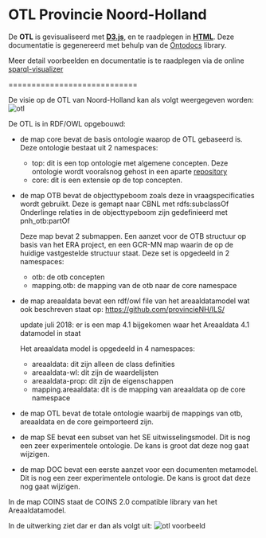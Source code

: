 # OTL Provincie Noord-Holland

De __OTL__ is gevisualiseerd met <a href="https://provincienh.github.io/OTL/otl-viz" target="_blank">__D3.js__</a>,
en te raadplegen in <a href="https://provincienh.github.io/OTL/otl-doc" target="_blank">__HTML__</a>. Deze documentatie is gegenereerd met behulp van de [Ontodocs](https://github.com/lambdamusic/Ontodocs) library.



Meer detail voorbeelden en documentatie is te raadplegen via de online [sparql-visualizer](https://madsholten.github.io/sparql-visualizer/?file=https://raw.githubusercontent.com/provincieNH/OTL/master/docs/data.json)

============================

De visie op de OTL van Noord-Holland kan als volgt weergegeven worden:
![otl](https://github.com/provincieNH/OTL/raw/master/docs/otl-pnh.jpg "otl")


De OTL is in RDF/OWL opgebouwd:

* de map core bevat de basis ontologie waarop de OTL gebaseerd is. Deze ontologie bestaat uit 2 namespaces:
	 * top: dit is een top ontologie met algemene concepten. Deze ontologie wordt vooralsnog gehost in een aparte [repository](https://github.com/NielsHoffmann/ontologies/tree/master/top)
	 * core: dit is een extensie op de top concepten.

* de map OTB bevat de objecttypeboom zoals deze in vraagspecificaties wordt gebruikt. 
	Deze is gemapt naar CBNL met rdfs:subclassOf Onderlinge relaties in de objecttypeboom zijn gedefinieerd met pnh_otb:partOf

	Deze map bevat 2 submappen. Een aanzet voor de OTB structuur op basis van het ERA project, en een GCR-MN map waarin de op de huidige vastgestelde structuur staat. Deze set is opgedeeld in 2 namespaces:
	* otb: de otb concepten
	* mapping.otb: de mapping van de otb naar de core namespace
	
* de map areaaldata bevat een rdf/owl file van het areaaldatamodel wat ook beschreven staat op: https://github.com/provincieNH/ILS/

	update juli 2018: er is een map 4.1 bijgekomen waar het Areaaldata 4.1 datamodel in staat
	
	Het areaaldata model is opgedeeld in 4 namespaces:
	* areaaldata: dit zijn alleen de class definities
	* areaaldata-wl: dit zijn de waardelijsten
	* areaaldata-prop: dit zijn de eigenschappen
	* mapping.areaaldata: dit is de mapping van areaaldata op de core namespace

* de map OTL bevat de totale ontologie waarbij de mappings van otb, areaaldata en de core geimporteerd zijn.

* de map SE bevat een subset van het SE uitwisselingsmodel. Dit is nog een zeer experimentele ontologie. De kans is groot dat deze nog gaat wijzigen.

* de map DOC bevat een eerste aanzet voor een documenten metamodel. Dit is nog een zeer experimentele ontologie. De kans is groot dat deze nog gaat wijzigen.

In de map COINS staat de COINS 2.0 compatible library van het Areaaldatamodel.


In de uitwerking ziet dar er dan als volgt uit:
![otl voorbeeld](https://github.com/provincieNH/OTL/raw/master/docs/OTL-structuur.jpg "otl voorbeeld")




